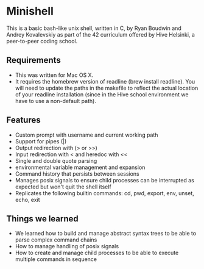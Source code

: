 # Minishell

This is a basic bash-like unix shell, written in C, by Ryan Boudwin and Andrey Kovalevskiy as part of the 42 curriculum offered by Hive Helsinki, a peer-to-peer coding school.

## Requirements
* This was written for Mac OS X.
* It requires the homebrew version of readline (brew install readline). You will need to update the paths in the makefile to reflect the actual location of your readline installation (since in the Hive school environment we have to use a non-default path).

## Features
* Custom prompt with username and current working path
* Support for pipes (|)
* Output redirection with (> or >>)
* Input redirection with < and heredoc with <<
* Single and double quote parsing
* environmental variable management and expansion
* Command history that persists between sessions
* Manages posix signals to ensure child processes can be interrupted as expected but won't quit the shell itself
* Replicates the following builtin commands: cd, pwd, export, env, unset, echo, exit

## Things we learned
* We learned how to build and manage abstract syntax trees to be able to parse complex command chains
* How to manage handling of posix signals
* How to create and manage child processes to be able to execute multiple commands in sequence
